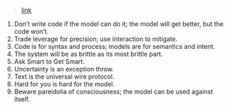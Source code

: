 > [link](https://devblogs.microsoft.com/semantic-kernel/early-lessons-from-gpt-4-the-schillace-laws/)

1. Don’t write code if the model can do it; the model will get better, but the code won’t.
2. Trade leverage for precision; use interaction to mitigate.
3. Code is for syntax and process; models are for semantics and intent.
4. The system will be as brittle as its most brittle part.
5. Ask Smart to Get Smart.
6. Uncertainty is an exception throw.
7. Text is the universal wire protocol.
8. Hard for you is hard for the model.
9. Beware pareidolia of consciousness; the model can be used against itself.